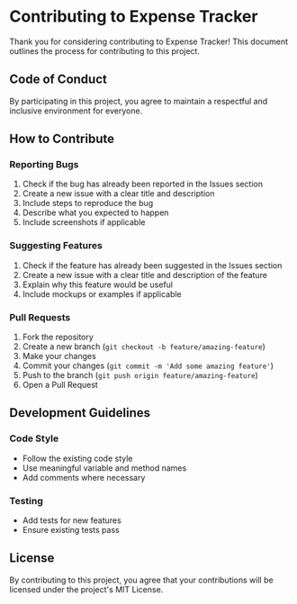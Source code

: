# Contributing to Expense Tracker

Thank you for considering contributing to Expense Tracker! This document outlines the process for contributing to this project.

## Code of Conduct

By participating in this project, you agree to maintain a respectful and inclusive environment for everyone.

## How to Contribute

### Reporting Bugs

1. Check if the bug has already been reported in the Issues section
2. Create a new issue with a clear title and description
3. Include steps to reproduce the bug
4. Describe what you expected to happen
5. Include screenshots if applicable

### Suggesting Features

1. Check if the feature has already been suggested in the Issues section
2. Create a new issue with a clear title and description of the feature
3. Explain why this feature would be useful
4. Include mockups or examples if applicable

### Pull Requests

1. Fork the repository
2. Create a new branch (`git checkout -b feature/amazing-feature`)
3. Make your changes
4. Commit your changes (`git commit -m 'Add some amazing feature'`)
5. Push to the branch (`git push origin feature/amazing-feature`)
6. Open a Pull Request

## Development Guidelines

### Code Style

- Follow the existing code style
- Use meaningful variable and method names
- Add comments where necessary

### Testing

- Add tests for new features
- Ensure existing tests pass

## License

By contributing to this project, you agree that your contributions will be licensed under the project's MIT License.
